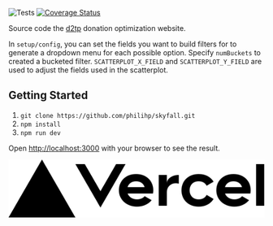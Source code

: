 ![Tests](https://github.com/philihp/skyfall/workflows/tests/badge.svg?branch=master)
[![Coverage Status](https://coveralls.io/repos/github/philihp/skyfall/badge.svg?branch=master&force=reload)](https://coveralls.io/github/philihp/skyfall?branch=master)

Source code the [d2tp](https://www.data2thepeople.org) donation optimization website.

In `setup/config`, you can set the fields you want to build filters for to generate a dropdown menu for each possible option. Specify `numBuckets` to created a bucketed filter. `SCATTERPLOT_X_FIELD` and `SCATTERPLOT_Y_FIELD` are used to adjust the fields used in the scatterplot.

## Getting Started

1. `git clone https://github.com/philihp/skyfall.git`
2. `npm install`
3. `npm run dev`

Open [http://localhost:3000](http://localhost:3000) with your browser to see the result.

![Vercel](./public/vercel.svg)
